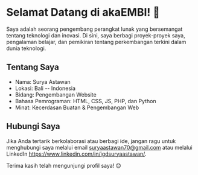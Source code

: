 # Selamat Datang di akaEMBI! 👋

Saya adalah seorang pengembang perangkat lunak yang bersemangat tentang teknologi dan inovasi. Di sini, saya berbagi proyek-proyek saya, pengalaman belajar, dan pemikiran tentang perkembangan terkini dalam dunia teknologi.

## Tentang Saya
- Nama: Surya Astawan
- Lokasi: Bali -- Indonesia
- Bidang: Pengembangan Website
- Bahasa Pemrograman: HTML, CSS, JS, PHP, dan Python
- Minat: Kecerdasan Buatan & Pengembangan Web

## Hubungi Saya
Jika Anda tertarik berkolaborasi atau berbagi ide, jangan ragu untuk menghubungi saya melalui email suryaastawan70@gmail.com atau melalui LinkedIn https://www.linkedin.com/in/igdsuryaastawan/.

Terima kasih telah mengunjungi profil saya! 😊









<!-- ### Hi there 👋

**akaEMBI/akaEMBI** is a ✨ _special_ ✨ repository because its `README.md` (this file) appears on your GitHub profile.

Here are some ideas to get you started:

- 🔭 I’m currently working on ...
- 🌱 I’m currently learning ...
- 👯 I’m looking to collaborate on ...
- 🤔 I’m looking for help with ...
- 💬 Ask me about ...
- 📫 How to reach me: ...
- 😄 Pronouns: ...
- ⚡ Fun fact: ...

<br>

### Stats:

<a href="https://github.com/akaEMBI">
  <img src="https://github-readme-stats.vercel.app/api?username=akaEMBI&show_icons=true&theme=radical" alt="GitHub Stats" align="right" width="400px"/>
</a>

<br>

### Language:

<a href="https://github.com/akaEMBI">
  <img src="https://github-readme-stats.vercel.app/api/top-langs/?username=akaEMBI&layout=compact&show_icons=true&theme=radical" alt="Most Used Languages" align="right" width="400px" />
</a>

| <a href="https://github.com/akaEMBI/akaEMBI"><img align="center" src="https://github-readme-stats.vercel.app/api?username=akaEMBI&show_icons=true&include_all_commits=true&hide_border=true&bg_color=222831&title_color=FFD369&icon_color=0092CA&text_color=EEEEEE" alt="Adrian's github stats" /></a> | <a href="https://github.com/akaEMBI/akaEMBI"><img align="center" src="https://github-readme-stats.vercel.app/api/top-langs/?username=akaEMBI&layout=compact&theme=buefy&hide_border=true&bg_color=222831&title_color=FFD369&text_color=EEEEEE" /></a> |
| -->
